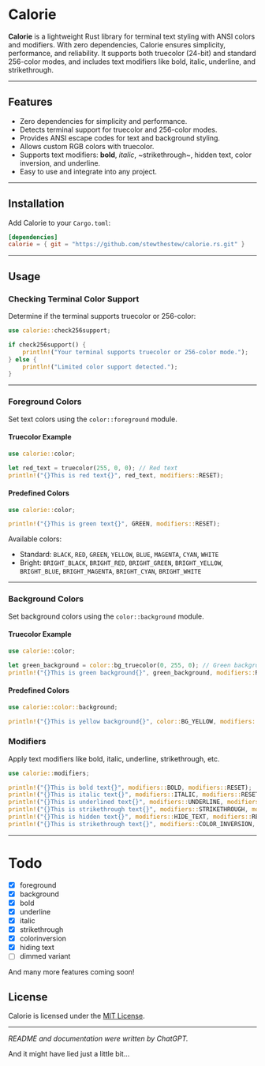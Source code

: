 

# Calorie

**Calorie** is a lightweight Rust library for terminal text styling with ANSI colors and modifiers. With zero dependencies, Calorie ensures simplicity, performance, and reliability. It supports both truecolor (24-bit) and standard 256-color modes, and includes text modifiers like bold, italic, underline, and strikethrough.

---

## Features

- Zero dependencies for simplicity and performance.
- Detects terminal support for truecolor and 256-color modes.
- Provides ANSI escape codes for text and background styling.
- Allows custom RGB colors with truecolor.
- Supports text modifiers: **bold**, *italic*, ~strikethrough~, hidden text, color inversion, and underline.
- Easy to use and integrate into any project.

---

## Installation

Add Calorie to your `Cargo.toml`:

```toml
[dependencies]
calorie = { git = "https://github.com/stewthestew/calorie.rs.git" }
```

---

## Usage

### Checking Terminal Color Support

Determine if the terminal supports truecolor or 256-color:

```rust
use calorie::check256support;

if check256support() {
    println!("Your terminal supports truecolor or 256-color mode.");
} else {
    println!("Limited color support detected.");
}
```

---

### Foreground Colors

Set text colors using the `color::foreground` module.

#### Truecolor Example

```rust
use calorie::color;

let red_text = truecolor(255, 0, 0); // Red text
println!("{}This is red text{}", red_text, modifiers::RESET);
```

#### Predefined Colors

```rust
use calorie::color;

println!("{}This is green text{}", GREEN, modifiers::RESET);
```

Available colors:

- Standard: `BLACK`, `RED`, `GREEN`, `YELLOW`, `BLUE`, `MAGENTA`, `CYAN`, `WHITE`
- Bright: `BRIGHT_BLACK`, `BRIGHT_RED`, `BRIGHT_GREEN`, `BRIGHT_YELLOW`, `BRIGHT_BLUE`, `BRIGHT_MAGENTA`, `BRIGHT_CYAN`, `BRIGHT_WHITE`

---

### Background Colors

Set background colors using the `color::background` module.

#### Truecolor Example

```rust
use calorie::color;

let green_background = color::bg_truecolor(0, 255, 0); // Green background
println!("{}This is green background{}", green_background, modifiers::RESET);
```

#### Predefined Colors

```rust
use calorie::color::background;

println!("{}This is yellow background{}", color::BG_YELLOW, modifiers::RESET);
```

### Modifiers

Apply text modifiers like bold, italic, underline, strikethrough, etc.

```rust
use calorie::modifiers;

println!("{}This is bold text{}", modifiers::BOLD, modifiers::RESET);
println!("{}This is italic text{}", modifiers::ITALIC, modifiers::RESET);
println!("{}This is underlined text{}", modifiers::UNDERLINE, modifiers::RESET);
println!("{}This is strikethrough text{}", modifiers::STRIKETHROUGH, modifiers::RESET);
println!("{}This is hidden text{}", modifiers::HIDE_TEXT, modifiers::RESET);
println!("{}This is strikethrough text{}", modifiers::COLOR_INVERSION, modifiers::RESET);

```

---

# Todo

- [x] foreground
- [x] background
- [x] bold
- [x] underline
- [x] italic
- [x] strikethrough
- [x] colorinversion
- [x] hiding text
- [ ] dimmed variant

And many more features coming soon!

## License

Calorie is licensed under the [MIT License](LICENSE).

---

*README and documentation were written by ChatGPT.*

And it might have lied just a little bit...
